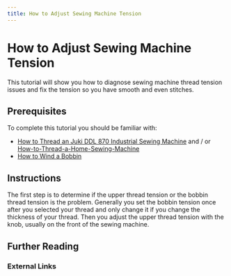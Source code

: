```yaml
---
title: How to Adjust Sewing Machine Tension
---
```


# How to Adjust Sewing Machine Tension

This tutorial will show you how to diagnose sewing machine thread tension issues and fix the tension so you have smooth and even stitches.

## Prerequisites

To complete this tutorial you should be familiar with:

- [How to Thread an Juki DDL 870 Industrial Sewing Machine](../tutorials/how-to-thread-an-juki-ddl-870-industrial-sewing-machine.md) and / or [How-to-Thread-a-Home-Sewing-Machine](../tutorials/how-to-thread-a-home-sewing-machine.md)
- [How to Wind a Bobbin](../tutorials/how-to-wind-a-bobbin.md)

## Instructions

The first step is to determine if the upper thread tension or the bobbin thread tension is the problem. Generally you set the bobbin tension once after you selected your thread and only change it if you change the thickness of your thread. Then you adjust the upper thread tension with the knob, usually on the front of the sewing machine.

## Further Reading

### External Links
